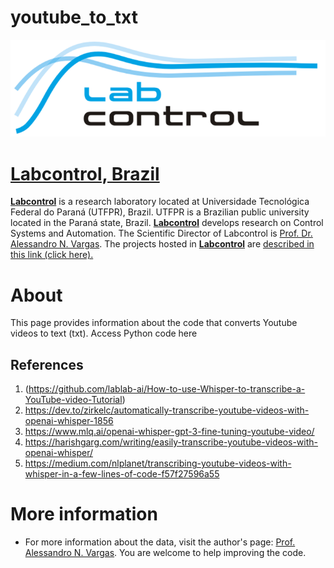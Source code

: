 # youtube_to_txt


<p align="center"><a href="http://www.labcontrol.xyz/dokuwiki" target="_blank" rel="noopener"><img src="https://github.com/labcontrol-data/images/blob/main/logo.png"></a></p>

# [Labcontrol, Brazil](http://www.labcontrol.xyz/dokuwiki)

[**Labcontrol**](http://www.labcontrol.xyz/dokuwiki)  is a research laboratory located at Universidade Tecnológica Federal do Paraná (UTFPR), Brazil. UTFPR is a Brazilian public university located in the Paraná state, Brazil. [**Labcontrol**](http://www.labcontrol.xyz/dokuwiki)  develops research on Control Systems and Automation. The Scientific Director of Labcontrol is [Prof. Dr. Alessandro N. Vargas](http://www.anvargas.com). The projects hosted in [**Labcontrol**](http://www.labcontrol.xyz/dokuwiki)  are [described in this link (click here).](http://www.anvargas.com/blog)

About
============

This page provides information about the code that converts Youtube videos to text (txt). Access Python code here


References
------
  1. (https://github.com/lablab-ai/How-to-use-Whisper-to-transcribe-a-YouTube-video-Tutorial)
  2. https://dev.to/zirkelc/automatically-transcribe-youtube-videos-with-openai-whisper-1856
  3. https://www.mlq.ai/openai-whisper-gpt-3-fine-tuning-youtube-video/
  4. https://harishgarg.com/writing/easily-transcribe-youtube-videos-with-openai-whisper/
  5. https://medium.com/nlplanet/transcribing-youtube-videos-with-whisper-in-a-few-lines-of-code-f57f27596a55

More information
================

* For more information about the data, visit the author's page: [Prof. Alessandro N. Vargas](http://www.anvargas.com). You are welcome to help improving the code.
```



